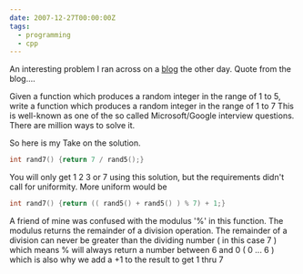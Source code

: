 ```yaml
---
date: 2007-12-27T00:00:00Z
tags:
  - programming
  - cpp
---
```

An interesting problem I ran across on a 
[blog](http://ariya.blogspot.com/2007/11/random-number-15-to-17.html)
the other day.  Quote from the blog....

Given a function which produces a random integer in the range of 1 to 5, write a function which produces a random integer in the range of 1 to 7 This is well-known as one of the so called Microsoft/Google interview questions. There are million ways to solve it.

So here is my Take on the solution.
``` cpp
int rand7() {return 7 / rand5();}
```
You will only get 1 2 3 or 7 using this solution, but the requirements didn't
call for uniformity. More uniform would be
``` cpp
int rand7() {return (( rand5() + rand5() ) % 7) + 1;}
```
A friend of mine was confused with the modulus '%' in this function. The modulus returns the remainder of a division operation. The remainder of a division can never be greater than the dividing number ( in this case 7 ) which means % will always return a number between 6 and 0 ( 0 ... 6 ) which is also why we add a +1 to the result to get 1 thru 7
